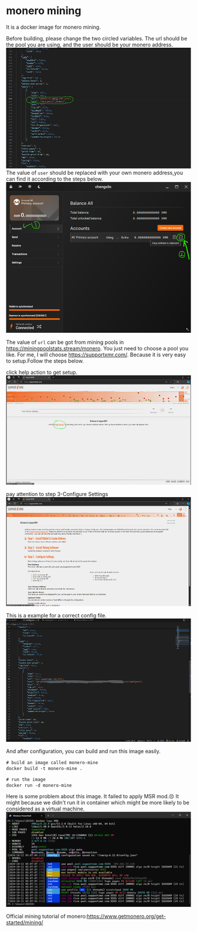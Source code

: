 # monero mining

It is a docker image for monero mining.

Before building, please change the two circled variables. The url should be the pool you are using, and the user should be your monero address.
![alt text](image.png)
The value of `user` should be replaced with your own monero address,you can find it according to the steps below.
![alt text](image-3.png)

The value of `url` can be got from mining pools in <https://miningpoolstats.stream/monero>. You just need to choose a pool you like. For me, I will choose <https://supportxmr.com/>. Because it is very easy to setup.Follow the steps below.

click help action to get setup.
![alt text](image-4.png)

pay attention to step 3-Configure Settings
![alt text](image-5.png)

This is a example for a correct config file.
![alt text](image-1.png)

And after configuration, you can build and run this image easily.

```shell
# build an image called monero-mine
docker build -t monero-mine .
```

```shell
# run the image
docker run -d monero-mine
```

Here is some problem about this image. It failed to apply MSR mod.😣 It might because we didn't run it in container which might be more likely to be considered as a virtual machine.
![alt text](image-2.png)

Official mining tutorial of monero:<https://www.getmonero.org/get-started/mining/>

